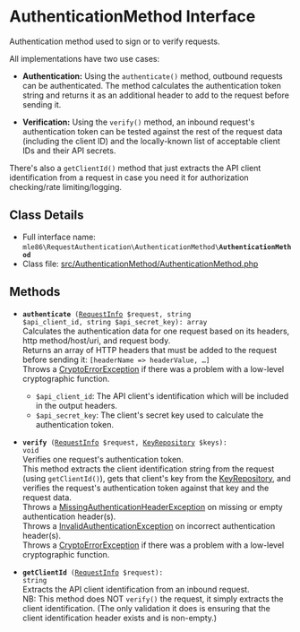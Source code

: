 # AuthenticationMethod Interface

Authentication method used to sign or to verify requests.

All implementations have two use cases:

 - **Authentication:**
   Using the `authenticate()` method,
   outbound requests can be authenticated.
   The method calculates the authentication token string
   and returns it as an additional header to add to the request before sending it.

 - **Verification:**
   Using the `verify()` method,
   an inbound request's authentication token
   can be tested against the rest of the request data (including the client ID)
   and the locally-known list of acceptable client IDs and their API secrets.

There's also a `getClientId()` method that just extracts the API client identification from a request
in case you need it for authorization checking/rate limiting/logging.

[Exceptions]: Exceptions.md
[AuthenticationMethod]: Class_AuthenticationMethod.md
[RequestAuthenticator]: Class_RequestAuthenticator.md
[RequestVerifier]: Class_RequestVerifier.md
[RequestInfo]: Class_RequestInfo.md
[KeyRepository]: Class_KeyRepository.md


## Class Details

* Full interface name: <code>mle86\\RequestAuthentication\\AuthenticationMethod\\<b>AuthenticationMethod</b></code>
* Class file: [src/AuthenticationMethod/AuthenticationMethod.php](../src/AuthenticationMethod/AuthenticationMethod.php)


## Methods

* <code><b>authenticate</b> ([RequestInfo] $request, string $api\_client\_id, string $api\_secret\_key): array</code>  
    Calculates the authentication data for one request
    based on its headers, http method/host/uri, and request body.  
	Returns an array of HTTP headers that must be added to the request before sending it:
	  `[headerName => headerValue, …]`  
	Throws a [CryptoErrorException][Exceptions] if there was a problem with a low-level cryptographic function.
	* `$api_client_id`: The API client's identification which will be included in the output headers.
	* `$api_secret_key`: The client's secret key used to calculate the authentication token.

* <code><b>verify</b> ([RequestInfo] $request, [KeyRepository] $keys): void</code>  
	Verifies one request's authentication token.  
    This method extracts the client identification string from the request (using `getClientId()`),
    gets that client's key from the [KeyRepository],
    and verifies the request's authentication token
    against that key and the request data.  
	Throws a [MissingAuthenticationHeaderException][Exceptions] on missing or empty authentication header(s).  
	Throws a [InvalidAuthenticationException][Exceptions] on incorrect authentication header(s).  
	Throws a [CryptoErrorException][Exceptions] if there was a problem with a low-level cryptographic function.

* <code><b>getClientId</b> ([RequestInfo] $request): string</code>  
	Extracts the API client identification from an inbound request.  
	NB: This method does NOT `verify()` the request, it simply extracts the client identification.
	(The only validation it does is ensuring that the client identification header exists and is non-empty.)

